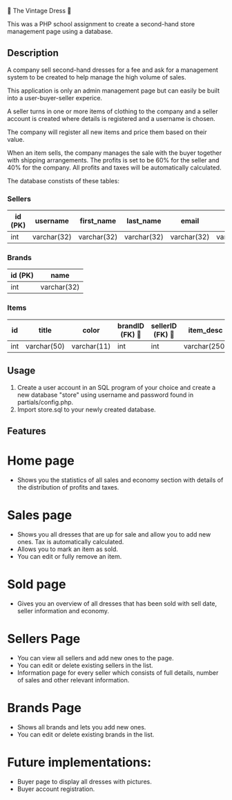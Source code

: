 &#128087; The Vintage Dress &#128087;

This was a PHP school assignment to create a second-hand store management page using a database.

## Description

A company sell second-hand dresses for a fee and ask for a management system to be created to help manage
the high volume of sales.

This application is only an admin management page but can easily be built into a user-buyer-seller experice.

A seller turns in one or more items of clothing to the company and a seller account is created where details is registered
and a username is chosen.

The company will register all new items and price them based on their value.

When an item sells, the company manages the sale with the buyer together with shipping arrangements.
The profits is set to be 60% for the seller and 40% for the company. All profits and taxes will be automatically calculated.

The database constists of these tables:

### Sellers

| id (PK) | username    | first_name  | last_name   | email       | phone       |
| ------- | ----------- | ----------- | ----------- | ----------- | ----------- |
| int     | varchar(32) | varchar(32) | varchar(32) | varchar(32) | varchar(15) |

### Brands

| id (PK) | name        |
| ------- | ----------- |
| int     | varchar(32) |

### Items

| id  | title       | color       | brandID (FK) &#128273; | sellerID (FK) &#128273; | item_desc    | price | date_added | date_sold |
| --- | ----------- | ----------- | ---------------------- | ----------------------- | ------------ | ----- | ---------- | --------- |
| int | varchar(50) | varchar(11) | int                    | int                     | varchar(250) | int   | date       | date      |

## Usage

1. Create a user account in an SQL program of your choice and create a new database "store" using username and password found in partials/config.php.
2. Import store.sql to your newly created database.

## Features

# Home page

- Shows you the statistics of all sales and economy section with details of the distribution of profits and taxes.

# Sales page

- Shows you all dresses that are up for sale and allow you to add new ones. Tax is automatically calculated.
- Allows you to mark an item as sold.
- You can edit or fully remove an item.

# Sold page

- Gives you an overview of all dresses that has been sold with sell date, seller information and economy.

# Sellers Page

- You can view all sellers and add new ones to the page.
- You can edit or delete existing sellers in the list.
- Information page for every seller which consists of full details, number of sales and other relevant information.

# Brands Page

- Shows all brands and lets you add new ones.
- You can edit or delete existing brands in the list.

# Future implementations:

- Buyer page to display all dresses with pictures.
- Buyer account registration.
